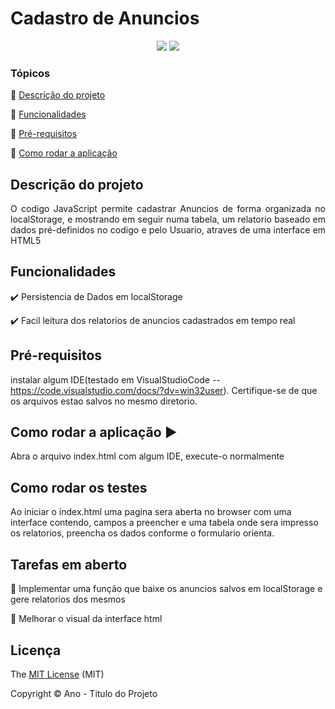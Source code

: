 <h1>Cadastro de Anuncios</h1> 

<p align="center">
  <img src="http://img.shields.io/static/v1?label=License&message=MIT&color=green&style=for-the-badge"/>
   <img src="http://img.shields.io/static/v1?label=STATUS&message=EM%20DESENVOLVIMENTO&color=RED&style=for-the-badge"/>
</p>

### Tópicos 

:small_blue_diamond: [Descrição do projeto](#descrição-do-projeto)

:small_blue_diamond: [Funcionalidades](#funcionalidades)

:small_blue_diamond: [Pré-requisitos](#pré-requisitos)

:small_blue_diamond: [Como rodar a aplicação](#como-rodar-a-aplicação-arrow_forward)

## Descrição do projeto 

<p align="justify">
    O codigo JavaScript permite cadastrar Anuncios de forma organizada no localStorage, e mostrando em seguir numa tabela, um relatorio baseado em dados pré-definidos no codigo e pelo Usuario, atraves de uma interface em HTML5
</p>

## Funcionalidades

:heavy_check_mark: Persistencia de Dados em localStorage 

:heavy_check_mark: Facil leitura dos relatorios de anuncios cadastrados em tempo real

## Pré-requisitos
instalar algum IDE(testado em VisualStudioCode -- https://code.visualstudio.com/docs/?dv=win32user). 
Certifique-se de que os arquivos estao salvos no mesmo diretorio.

## Como rodar a aplicação :arrow_forward:
Abra o arquivo index.html com algum IDE, execute-o normalmente 

## Como rodar os testes
Ao iniciar o index.html uma pagina sera aberta no browser com uma interface contendo, campos a preencher e uma tabela onde sera impresso os relatorios, preencha os dados conforme o formulario orienta.

## Tarefas em aberto


:memo: Implementar uma função que baixe os anuncios salvos em localStorage e gere relatorios dos mesmos

:memo: Melhorar o visual da interface html

## Licença 

The [MIT License]() (MIT)

Copyright :copyright: Ano - Titulo do Projeto
